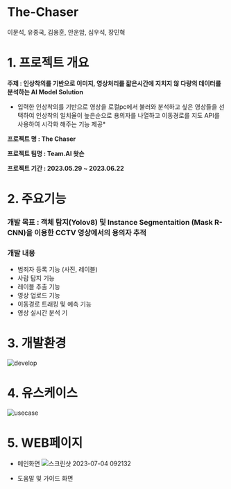 # The-Chaser
이문석, 유종국, 김용훈, 안운암, 심우석, 장민혁

# 1. 프로젝트 개요
**주제 : 인상착의를 기반으로 이미지, 영상처리를 잛은시간에 지치지 않 다량의 데이터를 분석하는 AI Model Solution**

* 입력한 인상착의를 기반으로 영상을 로컬pc에서 불러와 분석하고 싶은 영상들을 선택하여 인상착의 일치율이 높은순으로 용의자를 나열하고 이동경로를 지도 API를 사용하여 시각화 해주는 기능 제공*


**프로젝트 명 : The Chaser**

**프로젝트 팀명 : Team.AI 왓슨**

**프로젝트 기간 : 2023.05.29 ~ 2023.06.22**


# 2. 주요기능
### 개발 목표 : 객체 탐지(Yolov8) 및 Instance Segmentaition (Mask R-CNN)을 이용한 CCTV 영상에서의 용의자 추적


### 개발 내용 
* 범죄자 등록 기능 (사진, 레이블)
* 사람 탐지 기능
* 레이블 추출 기능
* 영상 업로드 기능
* 이동경로 트래킹 및 예측 기능
* 영상 실시간 분석 기


# 3. 개발환경
![develop](https://github.com/2022-SMHRD-IS-AI3/The-Chaser/assets/125546505/23a1a35d-16c6-47cc-9e1f-80a7942320e6)

# 4. 유스케이스
![usecase](https://github.com/2022-SMHRD-IS-AI3/The-Chaser/assets/125546505/962937bd-2eab-4a40-ba5f-eaa7dd692137)

# 5. WEB페이지
* 메인화면
![스크린샷 2023-07-04 092132](https://github.com/2022-SMHRD-IS-AI3/The-Chaser/assets/125546505/5886cfbf-0362-4566-b620-dc882a0eea2f)

* 도움말 및 가이드 화면
